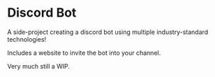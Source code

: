 # Discord Bot
A side-project creating a discord bot using multiple industry-standard technologies!

Includes a website to invite the bot into your channel.

Very much still a WIP.
